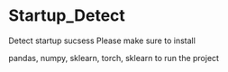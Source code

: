 # Startup_Detect
Detect startup sucsess
Please make sure to install 

pandas, numpy, sklearn, torch, sklearn to run the project

